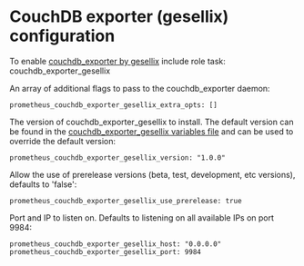 # CouchDB exporter (gesellix) configuration

To enable [couchdb_exporter by gesellix](https://github.com/gesellix/couchdb-prometheus-exporter) include role task: couchdb_exporter_gesellix

An array of additional flags to pass to the couchdb_exporter daemon:

    prometheus_couchdb_exporter_gesellix_extra_opts: []

The version of couchdb_exporter_gesellix to install. The default version can be found in the [couchdb_exporter_gesellix variables file](../vars/software/couchdb_exporter_gesellix.yml) and can be used to override the default version:

    prometheus_couchdb_exporter_gesellix_version: "1.0.0"

Allow the use of prerelease versions (beta, test, development, etc versions), defaults to 'false':

    prometheus_couchdb_exporter_gesellix_use_prerelease: true

Port and IP to listen on. Defaults to listening on all available IPs on port 9984:

    prometheus_couchdb_exporter_gesellix_host: "0.0.0.0"
    prometheus_couchdb_exporter_gesellix_port: 9984
